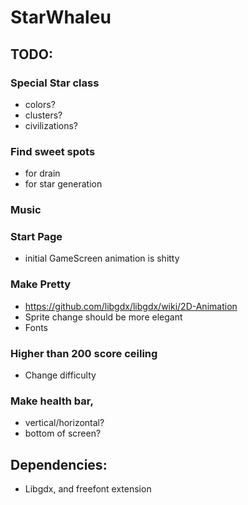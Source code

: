 # StarWhaleu
## TODO:
### Special Star class
- colors?
- clusters?
- civilizations?
### Find sweet spots
- for drain
- for star generation
### Music
### Start Page
- initial GameScreen animation is shitty
### Make Pretty
-  https://github.com/libgdx/libgdx/wiki/2D-Animation
- Sprite change should be more elegant
- Fonts
### Higher than 200 score ceiling
- Change difficulty
### Make health bar,
- vertical/horizontal?
- bottom of screen?


## Dependencies:
- Libgdx, and freefont extension